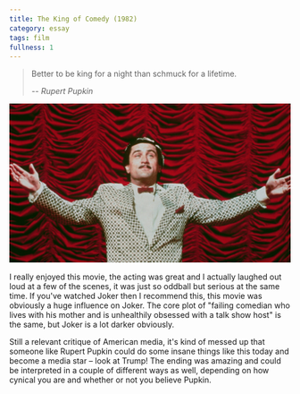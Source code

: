 ```yaml
---
title: The King of Comedy (1982)
category: essay
tags: film
fullness: 1
---
```


> Better to be king for a night than schmuck for a lifetime.
>
> <cite>-- Rupert Pupkin</cite>

![The King of Comedy](/assets/kingofcomedy.jpg)

I really enjoyed this movie, the acting was great and I actually laughed out loud at a few of the scenes, it was just so oddball but serious at the same time. If you've watched Joker then I recommend this, this movie was obviously a huge influence on Joker. The core plot of "failing comedian who lives with his mother and is unhealthily obsessed with a talk show host" is the same, but Joker is a lot darker obviously.

Still a relevant critique of American media, it's kind of messed up that someone like Rupert Pupkin could do some insane things like this today and become a media star – look at Trump! The ending was amazing and could be interpreted in a couple of different ways as well, depending on how cynical you are and whether or not you believe Pupkin.
